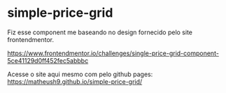 # simple-price-grid

Fiz esse component me baseando no design fornecido pelo site frontendmentor. 

https://www.frontendmentor.io/challenges/single-price-grid-component-5ce41129d0ff452fec5abbbc

Acesse o site aqui mesmo com pelo github pages: https://matheush9.github.io/simple-price-grid/
